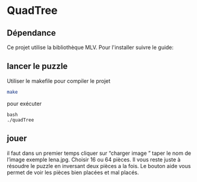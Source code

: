 # QuadTree

## Dépendance
Ce projet utilise la bibliothèque MLV.
Pour l'installer suivre le guide:

## lancer le puzzle
Utiliser le makefile pour compiler le projet
``` bash
make
```
pour exécuter
```
bash
./quadTree
```

## jouer
il faut dans un premier temps cliquer sur “charger image ”
taper le nom de l’image exemple lena.jpg.
Choisir 16 ou 64 pièces.
Il vous reste juste à résoudre le puzzle en inversant deux pièces a la fois.
Le bouton aide vous permet de voir les pièces bien placées et mal placés.
